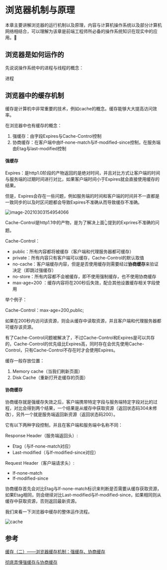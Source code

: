 # 浏览器机制与原理

本章主要讲解浏览器的运行机制以及原理，内容与计算机操作系统以及部分计算机网络相结合，可以理解为该章是前端工程师所必备的操作系统知识在现实中的应用。🍙

## 浏览器是如何运作的

先说说操作系统中的进程与线程的概念：

进程

## 浏览器中的缓存机制

缓存是计算机中非常重要的技术，例如cache的概念。缓存能够大大提高访问效率。

在浏览器中也有缓存的概念：

1. 强缓存：由字段Expires与Cache-Control控制
2. 协商缓存：在客户端中由If-none-match与If-modified-since控制，在服务端由Etag与last-modified控制

#### 强缓存

Expires：是http1.0阶段的产物返回的是绝对时间，并且对比方式让客户端的时间与服务端的过期时间进行对比，如果客户端时间小于Expires就会直接使用缓存的结果。

但是，Expires会存在一些问题，例如服务端的时间和客户端的时间并不一直都是一致同步的以及时区问题都会导致Expires不准确从而导致缓存不准确。

![image-20210303154954066](https://gitee.com/krialy/images/raw/master/source/20210303154955.png)

Cache-Control是http1.1中的产物，是为了解决上面👆提到的Exprires不准确的问题。

Cache-Control：

- public：所有内容都将被缓存（客户端和代理服务器都可缓存）
- private：所有内容只有客户端可以缓存，Cache-Control的默认取值
- no-cache：客户端缓存内容，但是是否使用缓存则需要经过**协商缓存**来验证决定（即跳过强缓存）
- no-store：所有内容都不会被缓存，即不使用强制缓存，也不使用协商缓存
- max-age=200 ：缓存内容将在200秒后失效，配合其他设置缓存相关字段使用

举个例子：

Cache-Control：max-age=200,public;

如果在200秒内访问该资源，则会从缓存中读取资源，并且客户端和代理服务器都可缓存该资源。



有了Cache-Control问题被解决了，不过Cache-Control和Expires是可以共存的，Cache-Control的优先级比Expires高，同时存在会优先使用Cache-Control，只有Cache-Control不存在时才会使用Expires。

缓存一般存放位置：

1. Memory cache（当我们刷新页面）
2. Disk Cache（重新打开走缓存的页面）

#### 协商缓存

协商缓存就是强缓存失效之后，客户端携带特定字段与服务端特定字段对比的过程，对比会得到两个结果，一个结果是从缓存中获取资源（返回状态码304未修改），另外一个就是服务端返回新资源（返回状态码200）。

它有以下两种字段控制，并且在客户端和服务端中名称不同：

Response Header（服务端返回头）:

- Etag（与If-none-match对应）
- Last-modified（与If-modified-since对应）

Request Header（客户端请求头）:

- If-none-match
- If-modified-since

协商缓存首先会对比Etag与If-none-match标识来判断是否需要从缓存获取资源，如果Etag相同，则会继续对比Last-modified与If-modified-since，如果相同则从缓存中获取资源，否则返回最新资源。

我们来看一下浏览器中缓存的整体运作流程。

![cache](https://gitee.com/krialy/images/raw/master/source/20210303164713.png)

## 参考

[缓存（二）——浏览器缓存机制：强缓存、协商缓存](https://github.com/amandakelake/blog/issues/41)

[彻底弄懂强缓存与协商缓存](https://www.jianshu.com/p/9c95db596df5)

